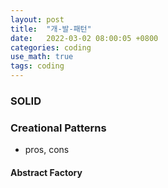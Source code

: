 ```yaml
---
layout: post
title:  "개-발-패턴"
date:   2022-03-02 08:00:05 +0800
categories: coding
use_math: true
tags: coding
---
```


### SOLID

### Creational Patterns
- pros, cons

#### Abstract Factory